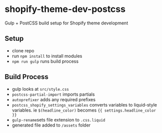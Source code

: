 # shopify-theme-dev-postcss
Gulp + PostCSS build setup for Shopify theme development

## Setup
- clone repo
- run `npm install` to install modules
- `npm run gulp` runs build process

## Build Process
- gulp looks at `src/style.css`
- `postcss-partial-import` imports partials
- `autoprefixer` adds any required prefixes
- `postcss_shopify_settings_variables` converts variables to liquid-style variables. ie `$(headline_color)` becomes `{{ settings.headline_color }}`
- `gulp-rename`sets file extension to `.css.liquid`
- generated file added to `/assets` folder
